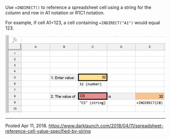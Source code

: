 Use `=INDIRECT()` to reference a spreadsheet cell using a string for the column and row in A1 notation or R1C1 notation.

For example, if cell A1=123, a cell containing `=INDIRECT("A1")` would equal 123.

<img alt="" src="/img/uploads/2018-04/spreadsheet-indirect.png" />

---

Posted Apr 11, 2018.
https://www.darklaunch.com/2018/04/11/spreadsheet-reference-cell-value-specified-by-string